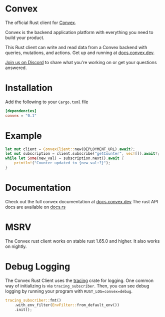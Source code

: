 # Convex

The official Rust client for [Convex](https://convex.dev/).


Convex is the backend application platform with everything you need to build
your product.

This Rust client can write and read data from a Convex backend with queries,
mutations, and actions. Get up and running at
[docs.convex.dev](https://docs.convex.dev/introduction/).

[Join us on Discord](https://www.convex.dev/community) to share what you're
working on or get your questions answered.

# Installation

Add the following to your `Cargo.toml` file

```toml
[dependencies]
convex = "0.1"
```

# Example

```rust
let mut client = ConvexClient::new(DEPLOYMENT_URL).await?;
let mut subscription = client.subscribe("getCounter", vec![]).await?;
while let Some(new_val) = subscription.next().await {
    println!("Counter updated to {new_val:?}");
}
```

# Documentation

Check out the full convex documentation at
[docs.convex.dev](https://docs.convex.dev/introduction/) The rust API docs are
available on [docs.rs](https://docs.rs/convex/latest/convex/)

# MSRV

The Convex rust client works on stable rust 1.65.0 and higher. It also works on
nightly.

# Debug Logging

The Convex Rust Client uses the
[tracing](https://docs.rs/tracing/latest/tracing/) crate for logging. One common
way of initializing is via `tracing_subscriber`. Then, you can see debug logging
by running your program with `RUST_LOG=convex=debug`.

```rust
tracing_subscriber::fmt()
    .with_env_filter(EnvFilter::from_default_env())
    .init();
```
